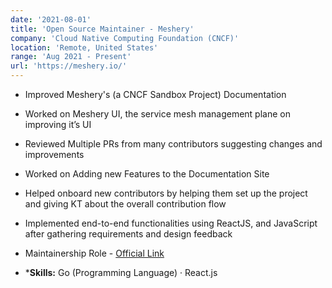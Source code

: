 ```yaml
---
date: '2021-08-01'
title: 'Open Source Maintainer - Meshery'
company: 'Cloud Native Computing Foundation (CNCF)'
location: 'Remote, United States'
range: 'Aug 2021 - Present'
url: 'https://meshery.io/'
---
```


- Improved Meshery's (a CNCF Sandbox Project) Documentation
- Worked on Meshery UI, the service mesh management plane on improving it’s UI
- Reviewed Multiple PRs from many contributors suggesting changes and improvements
- Worked on Adding new Features to the Documentation Site
- Helped onboard new contributors by helping them set up the project and giving KT about the overall contribution flow
- Implemented end-to-end functionalities using ReactJS, and JavaScript after gathering requirements and design feedback
- Maintainership Role - [Official Link](https://github.com/meshery/meshery/blob/master/MAINTAINERS.md#docs-maintainers)

- ***Skills:** Go (Programming Language) · React.js